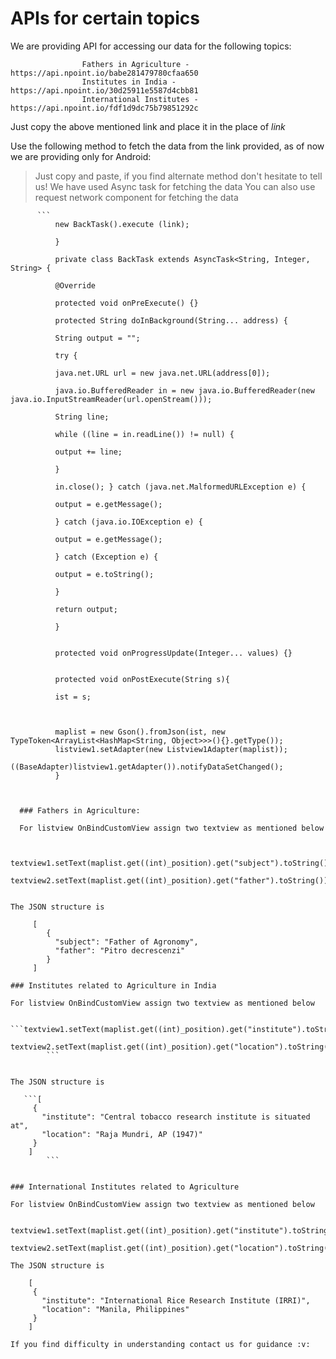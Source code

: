 
# APIs for certain topics

We are providing API for accessing our data for the following topics:

                    Fathers in Agriculture - https://api.npoint.io/babe281479780cfaa650
                    Institutes in India - https://api.npoint.io/30d25911e5587d4cbb81
                    International Institutes - https://api.npoint.io/fdf1d9dc75b79851292c 
                    
Just copy the above mentioned link and place it in the place of _link_


Use the following method to fetch the data from the link provided, as of now we are providing only for Android:
  >Just copy and paste, if you find alternate method don't hesitate to tell us!
  >We have used Async task for fetching the data
  >You can also use request network component for fetching the data

          ```
              new BackTask().execute (link);

              }

              private class BackTask extends AsyncTask<String, Integer, String> {

              @Override

              protected void onPreExecute() {}

              protected String doInBackground(String... address) {

              String output = "";

              try {

              java.net.URL url = new java.net.URL(address[0]);

              java.io.BufferedReader in = new java.io.BufferedReader(new java.io.InputStreamReader(url.openStream()));

              String line;

              while ((line = in.readLine()) != null) {

              output += line;

              }

              in.close(); } catch (java.net.MalformedURLException e) {

              output = e.getMessage();

              } catch (java.io.IOException e) {

              output = e.getMessage();

              } catch (Exception e) {

              output = e.toString();

              }

              return output;

              }


              protected void onProgressUpdate(Integer... values) {}


              protected void onPostExecute(String s){

              ist = s;



              maplist = new Gson().fromJson(ist, new TypeToken<ArrayList<HashMap<String, Object>>>(){}.getType());
              listview1.setAdapter(new Listview1Adapter(maplist));
              ((BaseAdapter)listview1.getAdapter()).notifyDataSetChanged();
              }
```
          
  
  ### Fathers in Agriculture:
  
  For listview OnBindCustomView assign two textview as mentioned below
  
  ```
 		textview1.setText(maplist.get((int)_position).get("subject").toString());
		textview2.setText(maplist.get((int)_position).get("father").toString());
 ```
 
 The JSON structure is 
 
      [
         {
           "subject": "Father of Agronomy",
           "father": "Pitro decrescenzi"
         }
      ]
      
 ### Institutes related to Agriculture in India
 
 For listview OnBindCustomView assign two textview as mentioned below
 
		 ```textview1.setText(maplist.get((int)_position).get("institute").toString());
		    textview2.setText(maplist.get((int)_position).get("location").toString());
		 ```
 
 
 The JSON structure is
 
 	```[
	  {
	    "institute": "Central tobacco research institute is situated at",
	    "location": "Raja Mundri, AP (1947)"
	  }
	 ]
         ```

 
 ### International Institutes related to Agriculture
 
 For listview OnBindCustomView assign two textview as mentioned below
 
		textview1.setText(maplist.get((int)_position).get("institute").toString());
		textview2.setText(maplist.get((int)_position).get("location").toString());
 
The JSON structure is
 
	 [
	  {
	    "institute": "International Rice Research Institute (IRRI)",
	    "location": "Manila, Philippines"
	  }
	 ]
 
If you find difficulty in understanding contact us for guidance :v:
